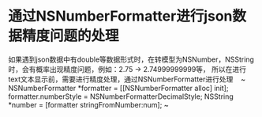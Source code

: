 # 通过NSNumberFormatter进行json数据精度问题的处理
  如果遇到json数据中有double等数据形式时，在转模型为NSNumber，NSString时，会有概率出现精度问题，例如：2.75 -> 2.74999999999等，
  所以在进行text文本显示前，需要进行精度处理，通过NSNumberFormatter进行处理
    ~  NSNumberFormatter *formatter = [[NSNumberFormatter alloc] init];
       formatter.numberStyle = NSNumberFormatterDecimalStyle;
       NSString *number = [formatter stringFromNumber:num];
    ~
